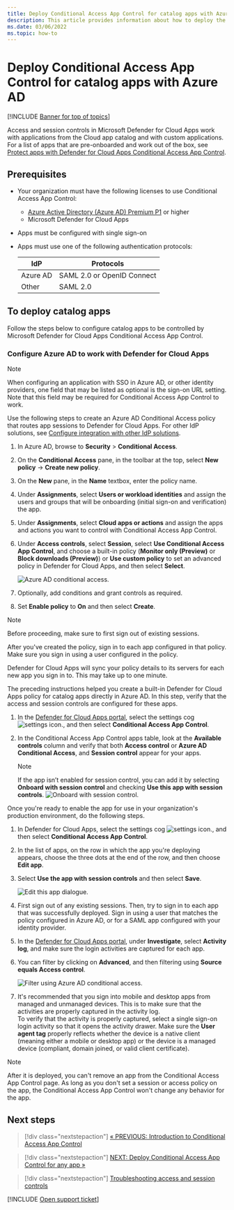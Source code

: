 ```yaml
---
title: Deploy Conditional Access App Control for catalog apps with Azure AD
description: This article provides information about how to deploy the Microsoft Defender for Cloud Apps Conditional Access App Control for catalog apps with Azure AD.
ms.date: 03/06/2022
ms.topic: how-to
---
```


# Deploy Conditional Access App Control for catalog apps with Azure AD

[!INCLUDE [Banner for top of topics](includes/banner.md)]

Access and session controls in Microsoft Defender for Cloud Apps work with applications from the Cloud app catalog and with custom applications. For a list of apps that are pre-onboarded and work out of the box, see [Protect apps with Defender for Cloud Apps Conditional Access App Control](proxy-intro-aad.md#pre-onboarded-apps).

## Prerequisites

- Your organization must have the following licenses to use Conditional Access App Control:

   - [Azure Active Directory (Azure AD) Premium P1](/azure/active-directory/fundamentals/license-users-groups) or higher
   - Microsoft Defender for Cloud Apps
- Apps must be configured with single sign-on
- Apps must use one of the following authentication protocols:

   |IdP|Protocols|
   |---|---|
   |Azure AD|SAML 2.0 or OpenID Connect|
   |Other|SAML 2.0|
   

## To deploy catalog apps

Follow the steps below to configure catalog apps to be controlled by Microsoft Defender for Cloud Apps Conditional Access App Control.

### Configure Azure AD to work with Defender for Cloud Apps



> [!NOTE]
> When configuring an application with SSO in Azure AD, or other identity providers, one field that may be listed as optional is the sign-on URL setting. Note that this field may be required for Conditional Access App Control to work.

Use the following steps to create an Azure AD Conditional Access policy that routes app sessions to Defender for Cloud Apps. For other IdP solutions, see [Configure integration with other IdP solutions](proxy-deployment-featured-idp.md).

1. In Azure AD, browse to **Security** > **Conditional Access**.
1. On the **Conditional Access** pane, in the toolbar at the top, select **New policy** -> **Create new policy**.
1. On the **New** pane, in the **Name** textbox, enter the policy name.
1. Under **Assignments**, select **Users or workload identities** and assign the users and groups that will be onboarding (initial sign-on and verification) the app.
1. Under **Assignments**, select **Cloud apps or actions** and assign the apps and actions you want to control with Conditional Access App Control.
1. Under **Access controls**, select **Session**, select **Use Conditional Access App Control**, and choose a built-in policy (**Monitor only (Preview)** or **Block downloads (Preview)**) or **Use custom policy** to set an advanced policy in Defender for Cloud Apps, and then select **Select**.

    ![Azure AD conditional access.](media/azure-ad-caac-policy.png)

1. Optionally, add conditions and grant controls as required.
1. Set **Enable policy** to **On** and then select **Create**.

> [!NOTE]
> Before proceeding, make sure to first sign out of existing sessions.

After you've created the policy, sign in to each app configured in that policy. Make sure you sign in using a user configured in the policy.

Defender for Cloud Apps will sync your policy details to its servers for each new app you sign in to. This may take up to one minute.

The preceding instructions helped you create a built-in Defender for Cloud Apps policy for catalog apps directly in Azure AD. In this step, verify that the access and session controls are configured for these apps.

1. In the [Defender for Cloud Apps portal](https://portal.cloudappsecurity.com/), select the settings cog ![settings icon.](media/settings-icon.png "settings icon"), and then select **Conditional Access App Control**.
1. In the Conditional Access App Control apps table, look at the **Available controls** column and verify that both **Access control** or **Azure AD Conditional Access**, and **Session control** appear for your apps.

   > [!NOTE]
   > If the app isn’t enabled for session control, you can add it by selecting **Onboard with session control** and checking **Use this app with session controls**.
   > ![Onboard with session control.](media/proxy-deployment-aad/onboardwithsessioncontrol.png)

Once you're ready to enable the app for use in your organization's production environment, do the following steps.

1. In Defender for Cloud Apps, select the settings cog ![settings icon.](media/settings-icon.png), and then select **Conditional Access App Control**.
1. In the list of apps, on the row in which the app you're deploying appears, choose the three dots at the end of the row, and then choose **Edit app**.
1. Select **Use the app with session controls** and then select **Save**.

   ![Edit this app dialogue.](media/proxy-deployment-aad/edit-app-checked.png) 

1. First sign out of any existing sessions. Then, try to sign in to each app that was successfully deployed. Sign in using a user that matches the policy configured in Azure AD, or for a SAML app configured with your identity provider.
1. In the [Defender for Cloud Apps portal](https://portal.cloudappsecurity.com/), under **Investigate**, select **Activity log**, and make sure the login activities are captured for each app.
1. You can filter by clicking on **Advanced**, and then filtering using **Source equals Access control**.

    ![Filter using Azure AD conditional access.](media/sso-logon.png)

1. It's recommended that you sign into mobile and desktop apps from managed and unmanaged devices. This is to make sure that the activities are properly captured in the activity log.  
   To verify that the activity is properly captured, select a single sign-on login activity so that it opens the activity drawer. Make sure the **User agent tag** properly reflects whether the device is a native client (meaning either a mobile or desktop app) or the device is a managed device (compliant, domain joined, or valid client certificate).

> [!NOTE]
> After it is deployed, you can't remove an app from the Conditional Access App Control page. As long as you don't set a session or access policy on the app, the Conditional Access App Control won't change any behavior for the app.

## Next steps

> [!div class="nextstepaction"]
> [« PREVIOUS: Introduction to Conditional Access App Control](proxy-intro-aad.md)

> [!div class="nextstepaction"]
> [NEXT: Deploy Conditional Access App Control for any app »](proxy-deployment-any-app.md)

> [!div class="nextstepaction"]
> [Troubleshooting access and session controls](troubleshooting-proxy.md)

[!INCLUDE [Open support ticket](includes/support.md)]
